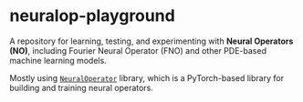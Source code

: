 # neuralop-playground

A repository for learning, testing, and experimenting with **Neural Operators (NO)**, including Fourier Neural Operator (FNO) and other PDE-based machine learning models.

Mostly using [`NeuralOperator`](https://neuraloperator.github.io/dev/index.html) library, which is a PyTorch-based library for building and training neural operators.
